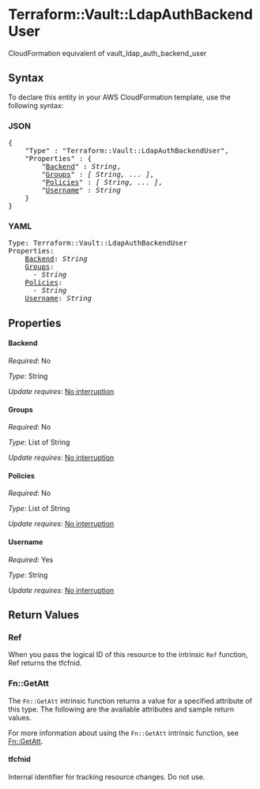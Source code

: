 # Terraform::Vault::LdapAuthBackendUser

CloudFormation equivalent of vault_ldap_auth_backend_user

## Syntax

To declare this entity in your AWS CloudFormation template, use the following syntax:

### JSON

<pre>
{
    "Type" : "Terraform::Vault::LdapAuthBackendUser",
    "Properties" : {
        "<a href="#backend" title="Backend">Backend</a>" : <i>String</i>,
        "<a href="#groups" title="Groups">Groups</a>" : <i>[ String, ... ]</i>,
        "<a href="#policies" title="Policies">Policies</a>" : <i>[ String, ... ]</i>,
        "<a href="#username" title="Username">Username</a>" : <i>String</i>
    }
}
</pre>

### YAML

<pre>
Type: Terraform::Vault::LdapAuthBackendUser
Properties:
    <a href="#backend" title="Backend">Backend</a>: <i>String</i>
    <a href="#groups" title="Groups">Groups</a>: <i>
      - String</i>
    <a href="#policies" title="Policies">Policies</a>: <i>
      - String</i>
    <a href="#username" title="Username">Username</a>: <i>String</i>
</pre>

## Properties

#### Backend

_Required_: No

_Type_: String

_Update requires_: [No interruption](https://docs.aws.amazon.com/AWSCloudFormation/latest/UserGuide/using-cfn-updating-stacks-update-behaviors.html#update-no-interrupt)

#### Groups

_Required_: No

_Type_: List of String

_Update requires_: [No interruption](https://docs.aws.amazon.com/AWSCloudFormation/latest/UserGuide/using-cfn-updating-stacks-update-behaviors.html#update-no-interrupt)

#### Policies

_Required_: No

_Type_: List of String

_Update requires_: [No interruption](https://docs.aws.amazon.com/AWSCloudFormation/latest/UserGuide/using-cfn-updating-stacks-update-behaviors.html#update-no-interrupt)

#### Username

_Required_: Yes

_Type_: String

_Update requires_: [No interruption](https://docs.aws.amazon.com/AWSCloudFormation/latest/UserGuide/using-cfn-updating-stacks-update-behaviors.html#update-no-interrupt)

## Return Values

### Ref

When you pass the logical ID of this resource to the intrinsic `Ref` function, Ref returns the tfcfnid.

### Fn::GetAtt

The `Fn::GetAtt` intrinsic function returns a value for a specified attribute of this type. The following are the available attributes and sample return values.

For more information about using the `Fn::GetAtt` intrinsic function, see [Fn::GetAtt](https://docs.aws.amazon.com/AWSCloudFormation/latest/UserGuide/intrinsic-function-reference-getatt.html).

#### tfcfnid

Internal identifier for tracking resource changes. Do not use.

